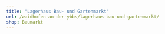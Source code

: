 ```yaml
---
title: "Lagerhaus Bau- und Gartenmarkt"
url: /waidhofen-an-der-ybbs/lagerhaus-bau-und-gartenmarkt/
shop: Baumarkt
---
```

